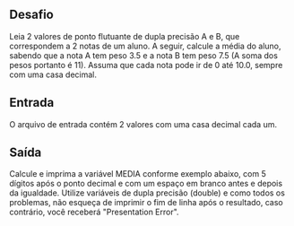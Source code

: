## Desafio

Leia 2 valores de ponto flutuante de dupla precisão A e B, que correspondem a
2 notas de um aluno. A seguir, calcule a média do aluno, sabendo que a nota A
tem peso 3.5 e a nota B tem peso 7.5 (A soma dos pesos portanto é 11). Assuma
que cada nota pode ir de 0 até 10.0, sempre com uma casa decimal.

## Entrada

O arquivo de entrada contém 2 valores com uma casa decimal cada um.

## Saída

Calcule e imprima a variável MEDIA conforme exemplo abaixo, com 5 dígitos após
o ponto decimal e com um espaço em branco antes e depois da igualdade. Utilize
variáveis de dupla precisão (double) e como todos os problemas, não esqueça de
imprimir o fim de linha após o resultado, caso contrário, você receberá
"Presentation Error".